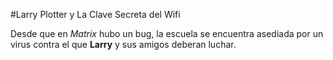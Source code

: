 #Larry Plotter y La Clave Secreta del Wifi

Desde que en *Matrix* hubo un bug, la escuela se encuentra asediada por un virus
contra el que **Larry** y sus amigos deberan luchar.